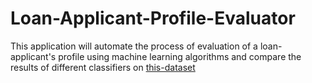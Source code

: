 # Loan-Applicant-Profile-Evaluator
This application will automate the process of evaluation of a loan-applicant's profile using machine learning algorithms and compare the results of different classifiers on [this-dataset](data.csv)
